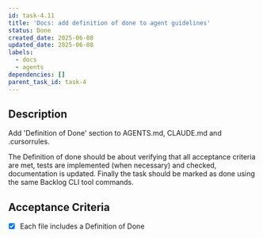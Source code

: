 ```yaml
---
id: task-4.11
title: 'Docs: add definition of done to agent guidelines'
status: Done
created_date: 2025-06-08
updated_date: 2025-06-08
labels:
  - docs
  - agents
dependencies: []
parent_task_id: task-4
---
```


## Description

Add 'Definition of Done' section to AGENTS.md, CLAUDE.md and .cursorrules.

The Definition of done should be about verifying that all acceptance criteria are met, tests are implemented (when necessary) and checked, documentation is updated. Finally the task should be marked as done using the same Backlog CLI tool commands.

## Acceptance Criteria
- [x] Each file includes a Definition of Done

